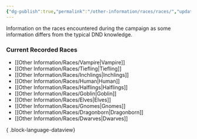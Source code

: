 ```yaml
---
{"dg-publish":true,"permalink":"/other-information/races/races/","updated":"2025-05-26T14:43:13.335+01:00"}
---
```


Information on the races encountered during the campaign as some information differs from the typical DND knowledge.

### Current Recorded Races
- [[Other Information/Races/Vampire\|Vampire]]
- [[Other Information/Races/Tiefling\|Tiefling]]
- [[Other Information/Races/Inchlings\|Inchlings]]
- [[Other Information/Races/Human\|Human]]
- [[Other Information/Races/Halflings\|Halflings]]
- [[Other Information/Races/Goblin\|Goblin]]
- [[Other Information/Races/Elves\|Elves]]
- [[Other Information/Races/Gnomes\|Gnomes]]
- [[Other Information/Races/Dragonborn\|Dragonborn]]
- [[Other Information/Races/Dwarves\|Dwarves]]

{ .block-language-dataview}
